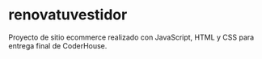 # renovatuvestidor
Proyecto de sitio ecommerce realizado con JavaScript, HTML y CSS para entrega final de CoderHouse.
